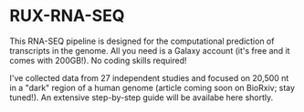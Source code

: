 # RUX-RNA-SEQ

This RNA-SEQ pipeline is designed for the computational prediction of transcripts in the genome. All you need is a Galaxy account (it's free and it comes with 200GB!). No coding skills required!



I've collected data from 27 independent studies and focused on 20,500 nt in a "dark" region of a human genome (article coming soon on BioRxiv; stay tuned!). An extensive step-by-step guide will be availabe here shortly. 
